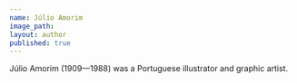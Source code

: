 ```yaml
---
name: Júlio Amorim
image_path:
layout: author
published: true
---
```

Júlio Amorim (1909—1988) was a Portuguese illustrator and graphic artist.
